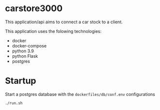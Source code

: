 # carstore3000

This application/api aims to connect a car stock to a client.

This application uses the folowing technologies:
* docker
* docker-compose
* python 3.9
* python Flask
* postgres

# Startup

Start a postgres database with the `dockerfiles/db/conf.env` configurations

```bash
./run.sh
```
